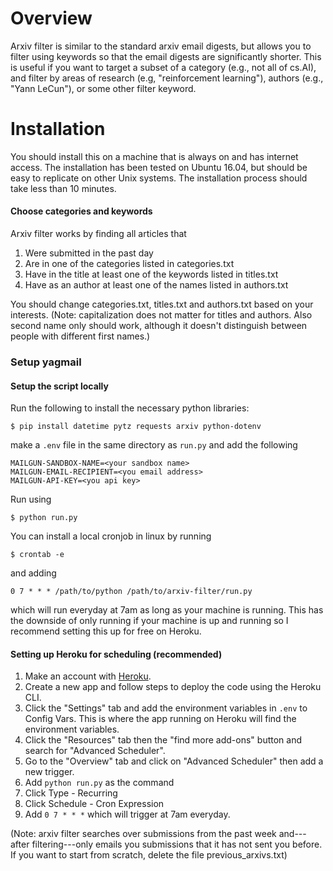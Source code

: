 # Overview

Arxiv filter is similar to the standard arxiv email digests, but allows you to filter using keywords so that the email digests are significantly shorter. This is useful if you want to target a subset of a category (e.g., not all of cs.AI), and filter by areas of research (e.g, "reinforcement learning"), authors (e.g., "Yann LeCun"), or some other filter keyword.

# Installation

You should install this on a machine that is always on and has internet access. The installation has been tested on Ubuntu 16.04, but should be easy to replicate on other Unix systems. The installation process should take less than 10 minutes.

#### Choose categories and keywords

Arxiv filter works by finding all articles that
1. Were submitted in the past day
2. Are in one of the categories listed in categories.txt
3. Have in the title at least one of the keywords listed in titles.txt
4. Have as an author at least one of the names listed in authors.txt

You should change categories.txt, titles.txt and authors.txt based on your interests. (Note: capitalization does not matter for titles and authors. Also second name only should work, although it doesn't distinguish between people with different first names.)

### Setup yagmail


#### Setup the script locally

Run the following to install the necessary python libraries:
```
$ pip install datetime pytz requests arxiv python-dotenv
```
make a `.env` file in the same directory as `run.py` and add the following
```
MAILGUN-SANDBOX-NAME=<your sandbox name>
MAILGUN-EMAIL-RECIPIENT=<you email address>
MAILGUN-API-KEY=<you api key>
```
Run using 
```
$ python run.py
```
You can install a local cronjob in linux by running
```
$ crontab -e
```
and adding 
```
0 7 * * * /path/to/python /path/to/arxiv-filter/run.py
```
which will run everyday at 7am as long as your machine is running.
This has the downside of only running if your machine is up and running so I recommend setting this up for free on Heroku.

#### Setting up Heroku for scheduling (recommended)
1. Make an account with [Heroku](https://www.heroku.com).
2. Create a new app and follow steps to deploy the code using the Heroku CLI.
3. Click the "Settings" tab and add the environment variables in `.env` to Config Vars. This is where the app running on Heroku will find the environment variables.
3. Click the "Resources" tab then the "find more add-ons" button and search for "Advanced Scheduler".
4. Go to the "Overview" tab and click on "Advanced Scheduler" then add a new trigger.
5. Add `python run.py` as the command
6. Click Type - Recurring
7. Click Schedule - Cron Expression
8. Add `0 7 * * *` which will trigger at 7am everyday.

(Note: arxiv filter searches over submissions from the past week and---after filtering---only emails you submissions that it has not sent you before. If you want to start from scratch, delete the file previous_arxivs.txt)
